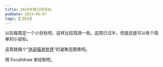 ```yaml
---
title: 2024年第32周目标
pubDate: 2024-08-07
tags: [🎯目标]
---
```


以后每周定一个小目标吧，这样比较高效一些。这周已过半，但是还是可以有个简单的小目标。

这周就搞个“[逍遥猫游世界](/studio/20240805-cat-travels-world)”的凝聚态图景吧。

用 Excalidraw 来绘制吧。
